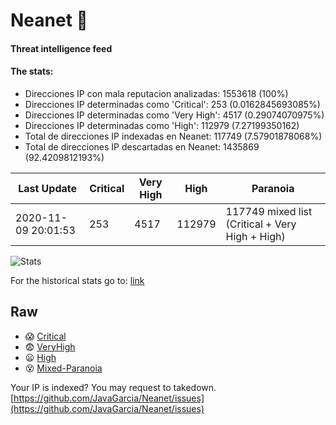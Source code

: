 # Neanet :hocho:
#### Threat intelligence feed
#### The stats:

- Direcciones IP con mala reputacion analizadas: 1553618 (100%)
- Direcciones IP determinadas como 'Critical':  253 (0.0162845693085%)
- Direcciones IP determinadas como 'Very High':  4517 (0.29074070975%)
- Direcciones IP determinadas como 'High':  112979 (7.27199350162)
- Total de direcciones IP indexadas en Neanet:  117749 (7.57901878068%)
- Total de direcciones IP descartadas en Neanet:  1435869 (92.4209812193%)

| Last Update | Critical | Very High | High | Paranoia |
| --- | --- | --- | --- | --- |
| 2020-11-09 20:01:53 | 253 | 4517 | 112979 | 117749 mixed list (Critical + Very High + High)|

![Stats](https://docs.google.com/spreadsheets/d/e/2PACX-1vSnaNMIXVabIpDJjufMlzH7poXnshF3mgd8Is1g9ytUEzVsP5my4Trn8f-xkoLLQ38xpL3HtmUexLo6/pubchart?oid=501124687&format=image)

For the historical stats go to: [link](/stats.csv)
## Raw
- :scream: [Critical](https://raw.githubusercontent.com/JavaGarcia/Neanet/master/blacklists/neanet_critical.txt)
- :fearful: [VeryHigh](https://raw.githubusercontent.com/JavaGarcia/Neanet/master/blacklists/neanet_veryHigh.txtt)
- :frowning: [High](https://raw.githubusercontent.com/JavaGarcia/Neanet/master/blacklists/neanet_high.txt)
- :dizzy_face: [Mixed-Paranoia](https://raw.githubusercontent.com/JavaGarcia/Neanet/master/blacklists/neanet_all.txt)


Your IP is indexed? You may request to takedown. [https://github.com/JavaGarcia/Neanet/issues](https://github.com/JavaGarcia/Neanet/issues)








































































































































































































































































































































































































































































































































































































































































































































































































































































































































































































































































































































































































































































































































































































































































































































































































































































































































































































































































































































































































































































































